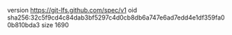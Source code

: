version https://git-lfs.github.com/spec/v1
oid sha256:32c5f9cd4c84dab3bf5297c4d0cb8db6a747e6ad7edd4e1df359fa00b810bda3
size 1690
